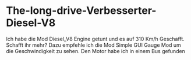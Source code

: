 # The-long-drive-Verbesserter-Diesel-V8
Ich habe die Mod Diesel_V8 Engine getunt und es auf 310 Km/h Geschafft. Schafft ihr mehr? Dazu empfehle ich die Mod  Simple GUI Gauge Mod um die Geschwindigkeit zu sehen. Den Motor habe ich in einem Bus gefunden
